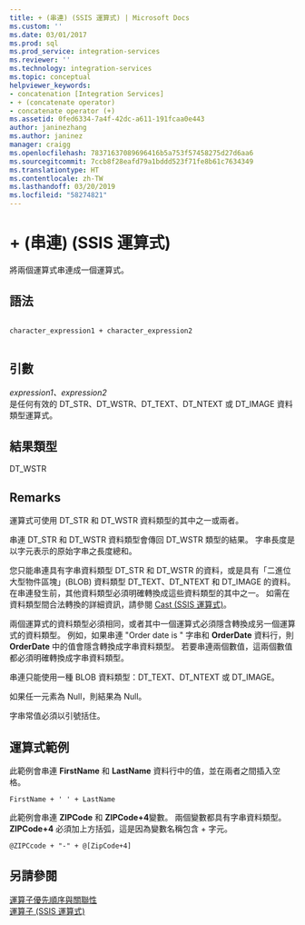 ```yaml
---
title: + (串連) (SSIS 運算式) | Microsoft Docs
ms.custom: ''
ms.date: 03/01/2017
ms.prod: sql
ms.prod_service: integration-services
ms.reviewer: ''
ms.technology: integration-services
ms.topic: conceptual
helpviewer_keywords:
- concatenation [Integration Services]
- + (concatenate operator)
- concatenate operator (+)
ms.assetid: 0fed6334-7a4f-42dc-a611-191fcaa0e443
author: janinezhang
ms.author: janinez
manager: craigg
ms.openlocfilehash: 78371637089696416b5a753f57458275d27d6aa6
ms.sourcegitcommit: 7ccb8f28eafd79a1bddd523f71fe8b61c7634349
ms.translationtype: HT
ms.contentlocale: zh-TW
ms.lasthandoff: 03/20/2019
ms.locfileid: "58274821"
---
```

# <a name="-concatenate-ssis-expression"></a>+ (串連) (SSIS 運算式)
  將兩個運算式串連成一個運算式。  
  
## <a name="syntax"></a>語法  
  
```  
  
character_expression1 + character_expression2  
  
```  
  
## <a name="arguments"></a>引數  
 *expression1、expression2*  
 是任何有效的 DT_STR、DT_WSTR、DT_TEXT、DT_NTEXT 或 DT_IMAGE 資料類型運算式。  
  
## <a name="result-types"></a>結果類型  
 DT_WSTR  
  
## <a name="remarks"></a>Remarks  
 運算式可使用 DT_STR 和 DT_WSTR 資料類型的其中之一或兩者。  
  
 串連 DT_STR 和 DT_WSTR 資料類型會傳回 DT_WSTR 類型的結果。 字串長度是以字元表示的原始字串之長度總和。  
  
 您只能串連具有字串資料類型 DT_STR 和 DT_WSTR 的資料，或是具有「二進位大型物件區塊」(BLOB) 資料類型 DT_TEXT、DT_NTEXT 和 DT_IMAGE 的資料。 在串連發生前，其他資料類型必須明確轉換成這些資料類型的其中之一。 如需在資料類型間合法轉換的詳細資訊，請參閱 [Cast &#40;SSIS 運算式&#41;](../../integration-services/expressions/cast-ssis-expression.md)。  
  
 兩個運算式的資料類型必須相同，或者其中一個運算式必須隱含轉換成另一個運算式的資料類型。 例如，如果串連 "Order date is " 字串和 **OrderDate** 資料行，則 **OrderDate** 中的值會隱含轉換成字串資料類型。 若要串連兩個數值，這兩個數值都必須明確轉換成字串資料類型。  
  
 串連只能使用一種 BLOB 資料類型：DT_TEXT、DT_NTEXT 或 DT_IMAGE。  
  
 如果任一元素為 Null，則結果為 Null。  
  
 字串常值必須以引號括住。  
  
## <a name="expression-examples"></a>運算式範例  
 此範例會串連 **FirstName** 和 **LastName** 資料行中的值，並在兩者之間插入空格。  
  
```  
FirstName + ' ' + LastName  
```  
  
 此範例會串連 **ZIPCode** 和 **ZIPCode+4**變數。 兩個變數都具有字串資料類型。 **ZIPCode+4** 必須加上方括弧，這是因為變數名稱包含 + 字元。  
  
```  
@ZIPCcode + "-" + @[ZipCode+4]  
```  
  
## <a name="see-also"></a>另請參閱  
 [運算子優先順序與關聯性](../../integration-services/expressions/operator-precedence-and-associativity.md)   
 [運算子 &#40;SSIS 運算式&#41;](../../integration-services/expressions/operators-ssis-expression.md)  
  
  
